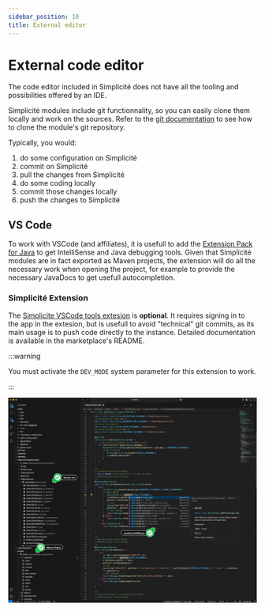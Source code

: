 ```yaml
---
sidebar_position: 10
title: External editor
---
```


External code editor
=====================

The code editor included in Simplicité does not have all the tooling and possibilities offered by an IDE. 

Simplicité modules include git functionnality, so you can easily clone them locally and work on the sources. Refer to the [git documentation](/docs/integration/webservices/git-repositories#export) to see how to clone the module's git repository.

Typically, you would:
1. do some configuration on Simplicité
2. commit on Simplicité
3. pull the changes from Simplicité
4. do some coding locally
5. commit those changes locally
6. push the changes to Simplicité

VS Code 
-------

To work with VSCode (and affiliates), it is usefull to add the [Extension Pack for Java](https://marketplace.visualstudio.com/items?itemName=vscjava.vscode-java-pack) to get IntelliSense and Java debugging tools. Given that Simplicité modules are in fact exported as Maven projects, the extension will do all the necessary work when opening the project, for example to provide the necessary JavaDocs to get usefull autocompletion.

### Simplicité Extension

The [Simplicite VSCode tools extesion](https://marketplace.visualstudio.com/items?itemName=SimpliciteSoftware.simplicite-vscode-tools) is **optional**. It requires signing in to the app in the extesion, but is usefull to avoid "technical" git commits, as its main usage is to
push code directly to the instance. Detailed documentation is available in the marketplace's README.

:::warning

You must activate the `DEV_MODE` system parameter for this extension to work.

:::

![vscode tools](img/external-editor/vscode.png)

